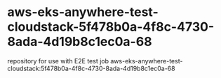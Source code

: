 # aws-eks-anywhere-test-cloudstack-5f478b0a-4f8c-4730-8ada-4d19b8c1ec0a-68
repository for use with E2E test job aws-eks-anywhere-test-cloudstack:5f478b0a-4f8c-4730-8ada-4d19b8c1ec0a-68
